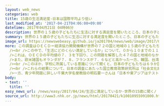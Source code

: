 ```yaml
---
layout: web_news
categories: web
title: 15歳の生活満足度-日本は国際平均より低い
last_modified_at: '2017-04-21T04:06:00+09:00'
datetime: 2017年04月21日 04時06分
description: 世界の１５歳の子どもたちに生活に対する満足度を聞いたところ、日本の子どもたちは参加国の平均より低いという国際調査の結果がまとまりました。専門家は「日本では今も学歴社会の考え方が強いため、若者の充足感の乏しさにつながってるのではないか」と分析しています。
summary: 世界の１５歳の子どもたちに生活に対する満足度を聞いたところ、日本の子どもたちは参加国の平均より低いという国際調査の結果がまとまりました。専門家は「日本では今も学歴社会の考え方が強いため、若者の充足感の乏しさにつながってるのではないか」と分析しています。
image_url: https://newswebeasy.github.io/ja201704/news/web/image/2017/04/24/k10010955991000.jpg
more: この調査はＯＥＣＤ＝経済協力開発機構が世界の７２の国と地域の１５歳の子どもたちに初めて実施し、日本の高校１年生、およそ６６００人を含む合わせて５４万人が参加しました。<br
  /><br />この中で、「生活にどのくらい満足しているか」について、０から１０までの１１段階で聞いたところ、日本の１５歳の平均値は６．８でした。<br /><br
  />これは、ＯＥＣＤの平均値の７．３を下回り、この問題を解答した４７の国と地域のなかで、４３番目でした。これに対し、平均値が高かったのは中南米の国々で、ドミニカ共和国が８．５、メキシコが８．３などとなっています。<br
  />また、欧米諸国もオランダが７．８、フランスが７．６などと高かった一方、韓国、台湾、香港などは日本より低い結果でした。<br /><br />また、「テストへの不安」について聞いたところ、日本は５６か国中、１５番目に高くなりました。この中で、日本の子どもたちの８１．８％が「学校で悪い成績をとるのではないかと心配になる」と回答し、ＯＥＣＤ平均の６５．７％を大きく上回りました。<br
  /><br />このほか、学校に所属している意識について聞くと、日本の子どもたちは６９か国中３４番目となっていて、１２年前と比べてその割合は低くなっていました。<br
  /><br />これらの結果について、日本の調査にあたった国立教育政策研究所は「社会文化的要因を考慮して結果を見る必要がある」としています。<br /><br
  />一方、青少年問題に詳しい千葉大学名誉教授の明石要一さんは「日本や東アジアはテストの結果で優劣が決まる学歴社会の考え方が今も強く、充足感の乏しさにつながってるのではないか。学校が再び、絆を作る場所になるよう学校行事などを含めて見直さなければならない」と分析しています。
body:
- text: ''
  title: ''
easy_news_url: /news/easy/2017/04/24/生活に満足しているか-世界の15歳に聞く/
source_url: http://www3.nhk.or.jp/news/html/20170421/k10010955991000.html
...
```

